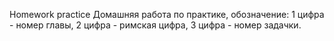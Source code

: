 Homework practice
Домашняя работа по практике, обозначение: 1 цифра - номер главы, 2 цифра - римская цифра, 3 цифра - номер задачки.
